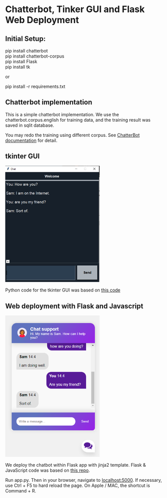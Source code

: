 # Chatterbot, Tinker GUI and Flask Web Deployment

## Initial Setup:

pip install chatterbot <br>
pip install chatterbot-corpus<br>
pip install Flask<br>
pip install tk<br>

or

pip install -r requirements.txt

## Chatterbot implementation
This is a simple chatterbot implementation.  We use the chatterbot.corpus.english for training data, and the training result was saved in sqlit database.  

You may redo the training using different corpus. See [ChatterBot documentation](https://chatterbot.readthedocs.io/en/stable/setup.html) for detail.

## tkinter GUI
<img src='/img/Tkinter.png' style='width: 300px'/>

Python code for the tkinter GUI was based on [this code](https://github.com/python-engineer/python-fun/blob/master/chatbot-gui/app.py)

## Web deployment with Flask and Javascript
<img src='/img/ChatterBot.png' style='width: 300px'/>

We deploy the chatbot within Flask app with jinja2 template. Flask & JavaScript code was based on [this repo](https://github.com/python-engineer/chatbot-deployment).

Run app.py. Then in your browser, navigate to <localhost:5000>.  If necessary, use Ctrl + F5 to hard reload the page.  On Apple / MAC, the shortcut is Command + R.
